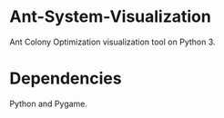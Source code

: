 # Ant-System-Visualization
Ant Colony Optimization visualization tool on Python 3.

# Dependencies
Python and Pygame.

